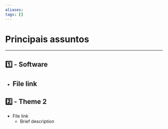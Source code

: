 ```yaml
---
aliases: 
tags: []
---
```


# Principais assuntos 
---
## 1️⃣ - Software 
- File link
	- 

## 2️⃣ - Theme 2
- File link
	- Brief description 